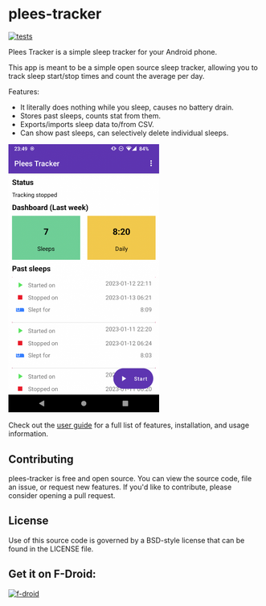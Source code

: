 # plees-tracker

[![tests](https://github.com/vmiklos/plees-tracker/workflows/tests/badge.svg)](https://github.com/vmiklos/plees-tracker/actions")

Plees Tracker is a simple sleep tracker for your Android phone.

This app is meant to be a simple open source sleep tracker, allowing you to track sleep start/stop times and count the average per day.

Features:
* It literally does nothing while you sleep, causes no battery drain.
* Stores past sleeps, counts stat from them.
* Exports/imports sleep data to/from CSV.
* Can show past sleeps, can selectively delete individual sleeps.


<!-- ![Sample Interface of Plees-Tracker App](doc/sample_interface.png) -->
<img alt="Sample Interface of Plees-Tracker App" width="300px" src="doc/sample_interface.png" />

Check out the [user guide](https://vmiklos.hu/plees-tracker/) for a full list of features, 
installation, and usage information.


## Contributing
plees-tracker is free and open source. You can view the source code, file an issue, or request new features. 
If you'd like to contribute, please consider opening a pull request.

## License

Use of this source code is governed by a BSD-style license that can be found in the LICENSE file.


## Get it on F-Droid:
[<img alt="f-droid" width="80px" src="https://upload.wikimedia.org/wikipedia/commons/3/3c/F-Droid_Logo_4.svg" />](https://f-droid.org/en/packages/hu.vmiklos.plees_tracker/)